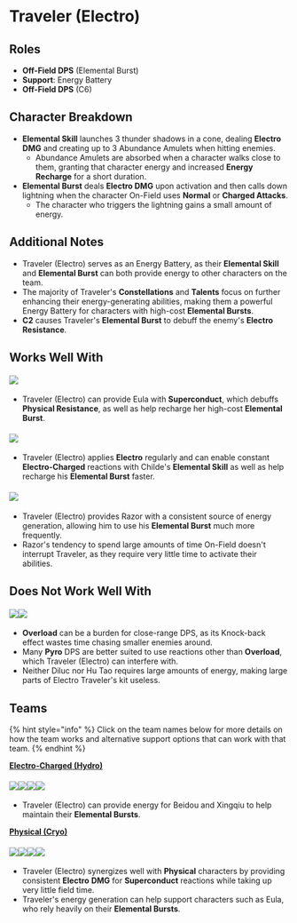 # Traveler (Electro)

## Roles

* **Off-Field DPS** (Elemental Burst)
* **Support**: Energy Battery
* **Off-Field DPS** (C6)

## Character Breakdown

* **Elemental Skill** launches 3 thunder shadows in a cone, dealing **Electro DMG** and creating up to 3 Abundance Amulets when hitting enemies.
  * Abundance Amulets are absorbed when a character walks close to them, granting that character energy and increased **Energy Recharge** for a short duration.
* **Elemental Burst** deals **Electro DMG** upon activation and then calls down lightning when the character On-Field uses **Normal** or **Charged Attacks**.
  * The character who triggers the lightning gains a small amount of energy.

## Additional Notes

* Traveler (Electro) serves as an Energy Battery, as their **Elemental Skill** and **Elemental Burst** can both provide energy to other characters on the team.
* The majority of Traveler's **Constellations** and **Talents** focus on further enhancing their energy-generating abilities, making them a powerful Energy Battery for characters with high-cost **Elemental Bursts**.
* **C2** causes Traveler's **Elemental Burst** to debuff the enemy's **Electro Resistance**.

## Works Well With

#### ![](../../.gitbook/assets/UI\_AvatarIcon\_Eula.png)

* Traveler (Electro) can provide Eula with **Superconduct**, which debuffs **Physical Resistance**, as well as help recharge her high-cost **Elemental Burst**.

#### ![](../../.gitbook/assets/UI\_AvatarIcon\_Tartaglia.png)

* Traveler (Electro) applies **Electro** regularly and can enable constant **Electro-Charged** reactions with Childe's **Elemental Skill** as well as help recharge his **Elemental Burst** faster.

#### ![](../../.gitbook/assets/UI\_AvatarIcon\_Razor.png)

* Traveler (Electro) provides Razor with a consistent source of energy generation, allowing him to use his **Elemental Burst** much more frequently.
* Razor's tendency to spend large amounts of time On-Field doesn't interrupt Traveler, as they require very little time to activate their abilities.

## Does Not Work Well With

#### ![](../../.gitbook/assets/UI\_AvatarIcon\_Hutao.png)![](../../.gitbook/assets/UI\_AvatarIcon\_Diluc.png)

* **Overload** can be a burden for close-range DPS, as its Knock-back effect wastes time chasing smaller enemies around.
* Many **Pyro** DPS are better suited to use reactions other than **Overload**, which Traveler (Electro) can interfere with.
* Neither Diluc nor Hu Tao requires large amounts of energy, making large parts of Electro Traveler's kit useless.

## Teams

{% hint style="info" %}
Click on the team names below for more details on how the team works and alternative support options that can work with that team.
{% endhint %}

[**Electro-Charged (Hydro)**](../../teams/electro-charged-hydro.md)

#### ![](../../.gitbook/assets/UI\_AvatarIcon\_Tartaglia.png)![](../../.gitbook/assets/UI\_AvatarIcon\_Beidou.png)![](../../.gitbook/assets/ui\_avataricon\_aether\_electro.png)![](../../.gitbook/assets/UI\_AvatarIcon\_Xingqiu.png)

* Traveler (Electro) can provide energy for Beidou and Xingqiu to help maintain their **Elemental Bursts**.

[**Physical (Cryo)**](../../teams/physical-cryo.md)

#### ![](../../.gitbook/assets/UI\_AvatarIcon\_Eula.png)![](../../.gitbook/assets/ui\_avataricon\_aether\_electro.png)![](../../.gitbook/assets/UI\_AvatarIcon\_Zhongli.png)![](../../.gitbook/assets/UI\_AvatarIcon\_Diona.png)

* Traveler (Electro) synergizes well with **Physical** characters by providing consistent **Electro** **DMG** for **Superconduct** reactions while taking up very little field time.
* Traveler's energy generation can help support characters such as Eula, who rely heavily on their **Elemental Bursts**.
